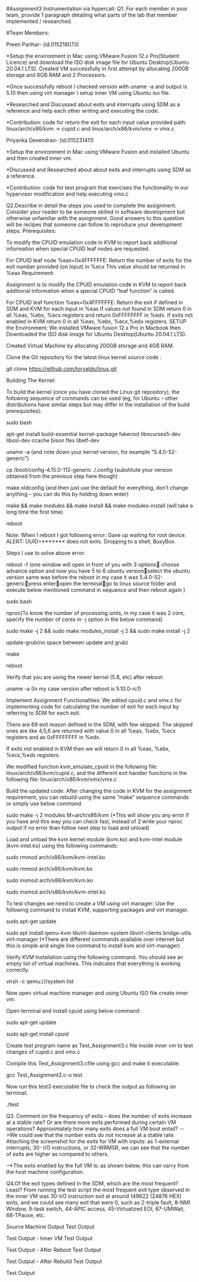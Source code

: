 #Assignment3 Instrumentation via hypercall:
Q1. For each member in your team, provide 1 paragraph detailing what parts of the lab that member implemented / researched.


#Team Members:

Preeti Parihar- (id:015218073)

*Setup the environment in Mac using VMware Fusion 12.x Pro(Student Licence) and download the ISO disk image file for Ubuntu Desktop(Ubuntu 20.04.1 LTS). Created VM successfully in first attempt by allocating 200GB storage and 6GB RAM and 2 Processors.

*Once successfully reboot I checked version with uname -a and output is 5.10 then using virt manager I setup inner VM using Ubuntu iso file.

*Researched and Discussed about exits and interrupts using SDM as a reference and help each other writing and executing the code.

*Contribution: code for return the exit for each input value provided path: linux/arch/x86/kvm -> cupid.c and linux/arch/x86/kvm/vmx -> vmx.c

Priyanka Devendran- (id:015231411)

*Setup the environment in Mac using VMware Fusion and installed Ubuntu and then created inner vm.

*Discussed and Researched about about exits and interrupts using SDM as a reference.

*Contribution: code for test program that exercises the functionality in our hypervisor modification and help executing vmx.c

Q2.Describe in detail the steps you used to complete the assignment. Consider your reader to be someone skilled in software development but otherwise unfamiliar with the assignment. Good answers to this question will be recipes that someone can follow to reproduce your development steps.
Prerequisites:

To modify the CPUID emulation code in KVM to report back additional information when special CPUID leaf nodes are requested.

For CPUID leaf node %eax=0x4FFFFFFE:
Return the number of exits for the exit number provided (on input) in %ecx
This value should be returned in %eax
Requirement:

Assignment is to modify the CPUID emulation code in KVM to report back additional information when a special CPUID “leaf function” is called.

For CPUID leaf function %eax=0x4FFFFFFE:
Return the exit if defined in SDM and KVM for each input in %eax
If values not found in SDM return 0 in all %eax, %ebx, %ecx registers and return 0xFFFFFFFF in %edx.
If exits not enabled in KVM return 0 in all %eax, %ebx, %ecx,%edx registers.
SETUP the Environment:
We installed VMware fusion 12.x Pro in Macbook then Downloaded the ISO disk image for Ubuntu Desktop(Ubuntu 20.04.1 LTS).

Created Virtual Machine by allocating 200GB storage and 4GB RAM.

Clone the Git repository for the latest linux kernel source code :

git clone https://github.com/torvalds/linux.git

Building The Kernel:

To build the kernel (once you have cloned the Linux git repository), the following sequence of commands can be used (eg, for Ubuntu – other distributions have similar steps but may differ in the installation of the build prerequisites):

sudo bash

apt-get install build-essential kernel-package fakeroot libncurses5-dev libssl-dev ccache bison flex libelf-dev

uname -a (and note down your kernel version, for example “5.4.0-52-generic”)

cp /boot/config-4.15.0-112-generic ./.config (substitute your version obtained from the previous step here though)

make oldconfig (and then just use the default for everything, don’t change anything – you can do this by holding down enter)

make && make modules && make install && make modules-install (will take a long time the first time)

reboot

Note: When I reboot I got following error: Gave up waiting for root device. ALERT: UUID=******* does not exits. Dropping to a shell, BusyBox.

Steps I use to solve above error:

reboot -f (one window will open in front of you with 3 options choose advance option and now you have 5 to 6 ubuntu versionselect the ubuntu version same was before the reboot in my case it was 5.4.0-52-genericpress enteropen the terminalgo to linux source folder and execute below mentioned command in sequence and then reboot again )

sudo bash

nproc(To know the number of processing units, in my case it was 2 core, specify the number of cores in -j option in the below command)

sudo make -j 2 && sudo make modules_install -j 2 && sudo make install -j 2

update-grub(no space between update and grub)

make

reboot

Verify that you are using the newer kernel (5.8, etc) after reboot:

uname -a (In my case version after reboot is 5.10.0-rc1)

Implement Assignment Functionalities:
We edited cpuid.c and vmx.c for implementing code for calculating the number of exit for each input by referring to SDM for each exit.

There are 69 exit reason defined in the SDM, with few skipped. The skipped ones are like 4,5,6 are returned with value 0 in all %eax, %ebx, %ecx registers and as 0xFFFFFFFF in %edx.

If exits not enabled in KVM then we will return 0 in all %eax, %ebx, %ecx,%edx registers.

We modified function kvm_emulate_cpuid in the following file: linux/arch/x86/kvm/cupid.c, and the different exit handler functions in the following file: linux/arch/x86/kvm/vmx/vmx.c

Build the updated code: After changing the code in KVM for the assignment requirement, you can rebuild using the same “make” sequence commands or simply use below command.

sudo make -j 2 modules M=arch/x86/kvm (*This will show you any error if you have and this way you can check fast, instead of 2 write your nproc output if no error than follow next step to load and unload)

Load and unload the kvm kernel module (kvm.ko) and kvm-intel module (kvm-intel.ko) using the following commands:

sudo rmmod arch/x86/kvm/kvm-intel.ko

sudo rmmod arch/x86/kvm/kvm.ko

sudo insmod arch/x86/kvm/kvm.ko

sudo insmod arch/x86/kvm/kvm-intel.ko

To test changes we need to create a VM using virt manager:
Use the following command to install KVM, supporting packages and virt manager.

sudo apt-get update

sudo apt install qemu-kvm libvirt-daemon-system libvirt-clients bridge-utils virt-manager (*There are different commands available over internet but this is simple and single line command to install kvm and virt-manager)

Verify KVM Installation using the following command. You should see an empty list of virtual machines. This indicates that everything is working correctly.

virsh -c qemu:///system list

Now open virtual machine manager and using Ubuntu ISO file create inner vm:

Open terminal and install cpuid using below command:

sudo apt-get update

sudo apt-get install cpuid

Create test program name as Test_Assignment3.c file inside inner vm to test changes of cupid.c and vmx.c

Compile this Test_Assignment3.cfile using gcc and make it executable:

gcc Test_Assignment2.c-o test

Now run this test3 executable file to check the output as following on terminal:

./test

Q3. Comment on the frequency of exits – does the number of exits increase at a stable rate? Or are there more exits performed during certain VM operations? Approximately how many exits does a full VM boot entail?
-->We could see that the number exits do not increase at a stable rate. Attaching the screenshot for the exits for VM with inputs: as 1-external interrupts, 30- I/O instructions, or 32-WRMSR, we can see that the number of exits are higher as compared to others.

-->The exits enatiled by the full VM is: as shown below, this can varry from the host machine configuration.

Q4.Of the exit types defined in the SDM, which are the most frequent? Least?
From running the test script the most frequent exit type observed in the inner VM was 30-I/O instruction exit at around 149622 (24876 HEX) exits, and we could see many exit that were 0, such as 2-triple fault, 8-NMI Window, 9-task switch, 44-APIC access, 45-Virtualized EOI, 67-UMWait, 68-TPause, etc.

Source Machine Output
Test Output

Test Output - Inner VM
Test Output

Test Output - After Reboot
Test Output

Test Output - After Rebuild
Test Output

Test Output
